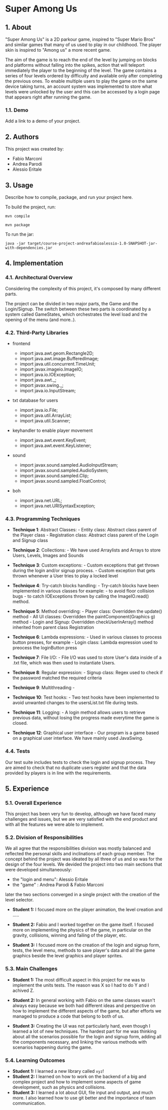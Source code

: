 # Super Among Us

## 1. About

"Super Among Us" is a 2D parkour game, inspired to "Super Mario Bros" and similar games that many of us used to play
in our childhood. The player skin is inspired to "Among us" a more recent game.

The aim of the game is to reach the end of the level by jumping on blocks and platforms without falling into the spikes,
action that will teleport immediately the player to the beginning of the level.
The game contains a series of four levels ordered by difficulty and available only after completing the previous ones.
To enable multiple users to play the game on the same device taking turns, an account system was implemented to store what levels
were unlocked by the user and this can be accessed by a login page that appears right after running the game.

### 1.1. Demo

Add a link to a demo of your project.

## 2. Authors

This project was created by:

- Fabio Marconi
- Andrea Parodi
- Alessio Eritale

## 3. Usage

Describe how to compile, package, and run your project here.

To build the project, run:

```shell
mvn compile
```
```shell
mvn package
```
To run the jar:

```
java -jar target/course-project-andreafabioalessio-1.0-SNAPSHOT-jar-with-dependencies.jar
```

## 4. Implementation

### 4.1. Architectural Overview

Considering the complexity of this project, it's composed by many different parts.

The project can be divided in two major parts, the Game and the Login/Signup. 
The switch between these two parts is coordinated by a system called GameStates, which orchestrates the level load and the opening of the menu (and more..).

### 4.2. Third-Party Libraries

- frontend

  - import java.awt.geom.Rectangle2D;
  - import java.awt.image.BufferedImage;
  - import java.util.concurrent.TimeUnit;
  - import javax.imageio.ImageIO;
  - import java.io.IOException;
  - import java.awt.\_;
  - import javax.swing.\_;
  - import java.io.InputStream;

- txt database for users

  - import java.io.File;
  - import java.util.ArrayList;
  - import java.util.Scanner;

- keyhandler to enable player movement

  - import java.awt.event.KeyEvent;
  - import java.awt.event.KeyListener;

- sound

  - import javax.sound.sampled.AudioInputStream;
  - import javax.sound.sampled.AudioSystem;
  - import javax.sound.sampled.Clip;
  - import javax.sound.sampled.FloatControl;

- boh
  - import java.net.URL;
  - import java.net.URISyntaxException;


### 4.3. Programming Techniques

- **Technique 1**: Abstract Classes:
                   - Entity class: Abstract class parent of the Player class
                   - Registration class: Abstract class parent of the Login and Signup class

- **Technique 2**: Collections:
                   - We have used Arraylists and Arrays to store Users, Levels, Images and Sounds

- **Technique 3**: Custom exceptions:
                   - Custom exceptions that get thrown during the login and/or signup process.
                   - Custom exception that gets thrown whenever a User tries to play a locked level

- **Technique 4**: Try-catch blocks handling:
                   - Try-catch blocks have been implemented in various classes for example:
                      - to avoid floor collision bugs
                      - to catch IOExceptions thrown by calling the ImageIO.read() method.

- **Technique 5**: Method overriding:
                    - Player class: Overridden the update() method
                    - All UI classes: Overridden the paintComponent(Graphics g) method
                    - Login and Signup: Overridden checkUserInArray() method inherited from parent class Registration

- **Technique 6**: Lambda expressions:
                    - Used in various classes to process button presses, for example
                      - Login class: Lambda expression used to preocess the loginButton press

- **Technique 7**: File I/O:
                    - File I/O was used to store User's data inside of a .txt file, which was then used to instantiate Users.

- **Technique 8**: Regular expression:
                    - Signup class: Regex used to check if the password matched the required criteria

- **Technique 9**: Multithreading
                    - 

- **Technique 10**: Test hooks:
                    - Two test hooks have been implemented to avoid unwanted changes to the usersList.txt file during tests.

- **Technique 11**: Logging:
                    - A login method allows users to retrieve previous data, without losing the progress made everytime the game is closed.

- **Technique 12**: Graphical user interface
                    - Our program is a game based on a graphical user interface. We have mainly used JavaSwing.

### 4.4. Tests

Our test suite includes tests to check the login and signup process.
They are aimed to check that no duplicate users register and that the data provided by players is in line with the requirements.

## 5. Experience

### 5.1. Overall Experience

This project has been very fun to develop, although we have faced many challenges and issues, but we are very satisfied with the end product and with all the features
we were able to implement.

### 5.2. Division of Responsibilities

We all agree that the responsibilities division was mostly balanced and reflected the personal skills and inclinations of each group member. The concept behind the project was ideated by all three of us and so was for the design of the four levels. We devided the project into two main sections that were developed simultaneously:

- the "login and menu": Alessio Eritale
- the "game" : Andrea Parodi & Fabio Marconi

later the two sections converged in a single project with the creation of the level selector.

- **Student 1:** I focused more on the player animation, the level creation and .....

- **Student 2:** Fabio and I worked together on the game itself. I focused more on implementing the physics of the game, in particular on the gravity, collisions, winning and failing of the player, etc.

- **Student 3:** I focused more on the creation of the login and signup form, tests, the level menu, methods to save player's data and all the game graphics beside the level graphics and player sprites.

### 5.3. Main Challenges

- **Student 1:** The most difficult aspect in this project for me was to implement the units tests. The reason was X so I had to do Y and I achived Z.

- **Student 2:** In general working with Fabio on the same classes wasn't always easy because we both had different ideas and perspective on how to implement the different aspects of the game, but after efforts we managed to produce a code that belong to both of us.

- **Student 3:** Creating the UI was not particularly hard, even though I learned a lot of new techniques. The hardest part for me was thinking about all the scenarios possible for the login and signup form, adding all the components necessary, and linking the various methods with scenarios happening during the game.

### 5.4. Learning Outcomes

- **Student 1:** I learned a new library called `xyz`!
- **Student 2:** I learned on how to work on the backend of a big and complex project and how to implement some aspects of game development, such as physics and collisions.
- **Student 3:** I learned a lot about GUI, file input and output, and much more. I also learned how to use git better and the importance of team communication.
